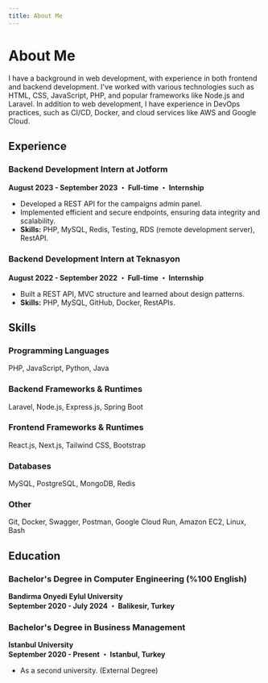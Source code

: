 ```yaml
---
title: About Me
---
```


# About Me

I have a background in web development, with experience in both frontend and backend development. I've worked with various technologies such as HTML, CSS, JavaScript, PHP, and popular frameworks like Node.js and Laravel. In addition to web development, I have experience in DevOps practices, such as CI/CD, Docker, and cloud services like AWS and Google Cloud.

## Experience

### Backend Development Intern at Jotform
**August 2023 - September 2023 ・ Full-time ・ Internship**
- Developed a REST API for the campaigns admin panel.
- Implemented efficient and secure endpoints, ensuring data integrity and scalability.
- **Skills:** PHP, MySQL, Redis, Testing, RDS (remote development server), RestAPI.

### Backend Development Intern at Teknasyon
**August 2022 - September 2022 ・ Full-time ・ Internship**
- Built a REST API, MVC structure and learned about design patterns.
- **Skills:** PHP, MySQL, GitHub, Docker, RestAPIs.

## Skills

### Programming Languages
PHP, JavaScript, Python, Java

### Backend Frameworks & Runtimes
Laravel, Node.js, Express.js, Spring Boot

### Frontend Frameworks & Runtimes
React.js, Next.js, Tailwind CSS, Bootstrap

### Databases
MySQL, PostgreSQL, MongoDB, Redis

### Other
Git, Docker, Swagger, Postman, Google Cloud Run, Amazon EC2, Linux, Bash

## Education

### Bachelor's Degree in Computer Engineering (%100 English)
**Bandirma Onyedi Eylul University**  
**September 2020 - July 2024 ・ Balikesir, Turkey**

### Bachelor's Degree in Business Management
**Istanbul University**  
**September 2020 - Present ・ Istanbul, Turkey**  
- As a second university. (External Degree)
